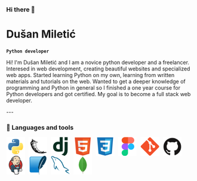 ### Hi there 👋

<h1>Dušan Miletić</h1>

**`Python developer`**

Hi! I'm Dušаn Miletić and I am a novice python developer and a freelancer. Interesed in web development, creating beautiful websites and specialized web apps. Started learning Python on my own, learning from written materials and tutorials on the web. Wanted to get a deeper knowledge of programming and Python in general so I finished a one year course for Python developers and got certified. My goal is to become a full stack web developer.

--- <!-- insert social media and contact info (a href with imgs) above line break -->

### 🧰 Languages and tools

<!-- icons by devicons -->
<!-- programming languages and frameworks -->
<img align="left" title="Python" alt="Python" width="50px" style="padding-right:10px;" src="https://github.com/MDule/mdule/blob/main/icons/python-original.svg"/>
<img align="left" alt="Flask" width="50px" style="padding-right:10px;" src="https://github.com/MDule/mdule/blob/main/icons/flask-original.svg"/>
<img align="left" alt="Django" width="50px" style="padding-right:10px;" src="https://github.com/MDule/mdule/blob/main/icons/django-plain.svg"/>
<!-- markup, look and feel, design -->
<img align="left" alt="HTML5" width="50px" style="padding-right:10px;" src="https://github.com/MDule/mdule/blob/main/icons/html5-original.svg"/>
<img align="left" alt="CSS3" width="50px" style="padding-right:10px;" src="https://github.com/MDule/mdule/blob/main/icons/css3-original.svg"/>
<img align="left" alt="Figma" width="50px" style="padding-right:10px;" src="https://github.com/MDule/mdule/blob/main/icons/figma-original.svg"/>
<!-- tools, vcs, ci/cd -->
<img align="left" alt="Git" width="50px" style="padding-right:10px;" src="https://github.com/MDule/mdule/blob/main/icons/git-original.svg"/>
<img align="left" alt="Github" width="50px" style="padding-right:10px;" src="https://github.com/MDule/mdule/blob/main/icons/github-original.svg"/>
<img align="left" alt="Jenkins" width="50px" style="padding-right:10px;" src="https://github.com/MDule/mdule/blob/main/icons/jenkins-original.svg"/>
<!-- data storage -->
<img align="left" alt="SQLite" width="50px" style="padding-right:10px;" src="https://github.com/MDule/mdule/blob/main/icons/sqlite-original.svg"/>
<img align="left" alt="MySQL" width="50px" style="padding-right:10px;" src="https://github.com/MDule/mdule/blob/main/icons/mysql-original.svg"/>
<img align="left" alt="MongoDB" width="50px" style="padding-right:10px;" src="https://github.com/MDule/mdule/blob/main/icons/mongodb-original.svg"/>

<br>
<!--
**MDule/mdule** is a ✨ _special_ ✨ repository because its `README.md` (this file) appears on your GitHub profile.

Here are some ideas to get you started:

- 🔭 I’m currently working on ...
- 🌱 I’m currently learning ...
- 👯 I’m looking to collaborate on ...
- 🤔 I’m looking for help with ...
- 💬 Ask me about ...
- 📫 How to reach me: ...
- 😄 Pronouns: ...
- ⚡ Fun fact: ...
  -->

